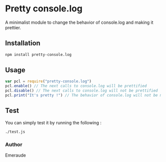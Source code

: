# Pretty console.log

A minimalist module to change the behavior of console.log and making it prettier.

## Installation

```bash
npm install pretty-console.log
```

## Usage

```javascript
var pcl = require("pretty-console.log")
pcl.enable() // The next calls to console.log will be prettified
pcl.disable() // The next calls to console.log will not be prettified
pcl.print("It's pretty !") // The behavior of console.log will not be modified but the argument will be pretty printed
```

## Test

You can simply test it by running the following :
```bash
./test.js
```

### Author

Emeraude
